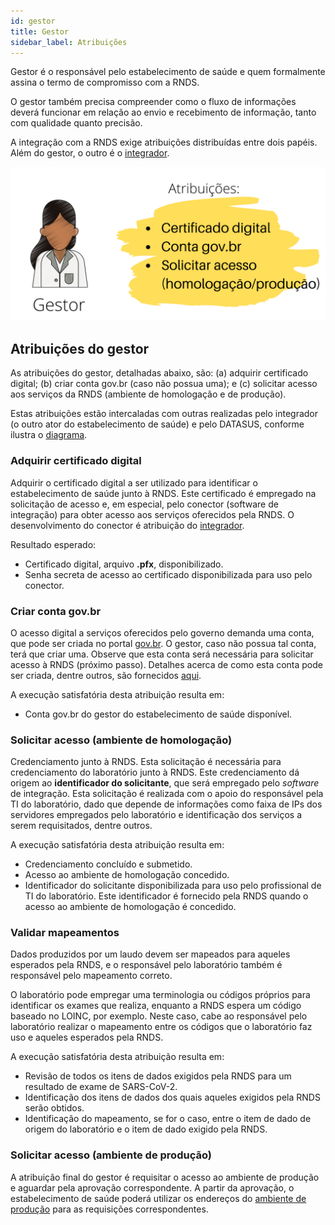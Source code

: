 ```yaml
---
id: gestor
title: Gestor
sidebar_label: Atribuições
---
```


Gestor é o responsável pelo estabelecimento de saúde e quem formalmente assina o termo de compromisso com a RNDS.

O gestor também precisa compreender como o fluxo de informações deverá funcionar em relação ao envio e recebimento de informação, tanto com qualidade quanto precisão.

A integração com a RNDS exige atribuições distribuídas entre dois
papéis. Além do gestor, o outro é o [integrador](../ti/ti).

![img](../../../static/img/gestor.png)

## Atribuições do gestor

As atribuições do gestor, detalhadas abaixo, são:
(a) adquirir certificado digital; (b) criar conta gov.br (caso não possua uma); e (c) solicitar acesso aos serviços da RNDS (ambiente de homologação e de produção).

Estas atribuições estão intercaladas com outras realizadas pelo integrador (o outro ator do estabelecimento de saúde) e pelo DATASUS, conforme ilustra o [diagrama](../../passo-a-passo#diagrama).

### Adquirir certificado digital

Adquirir o certificado digital a ser utilizado para identificar o estabelecimento de saúde junto à RNDS. Este certificado é empregado na solicitação de acesso e, em especial, pelo conector (software de integração) para obter acesso aos serviços oferecidos pela RNDS. O desenvolvimento do conector é atribuição do [integrador](../ti/ti).

Resultado esperado:

- Certificado digital, arquivo **.pfx**, disponibilizado.
- Senha secreta de acesso ao certificado disponibilizada para uso pelo conector.

### Criar conta gov.br

O acesso digital a serviços oferecidos pelo governo demanda uma conta,
que pode ser criada no portal [gov.br](https://acesso.gov.br). O gestor,
caso não possua tal conta, terá que criar uma. Observe que esta conta será
necessária para solicitar acesso à RNDS (próximo passo). Detalhes acerca de
como esta conta pode ser criada, dentre outros, são fornecidos
[aqui](./gov.br.md).

A execução satisfatória desta atribuição resulta em:

- Conta gov.br do gestor do estabelecimento de saúde disponível.

### Solicitar acesso (ambiente de homologação)

Credenciamento junto à RNDS. Esta solicitação é necessária para credenciamento do laboratório junto à RNDS. Este credenciamento dá origem
ao **identificador do solicitante**, que será empregado pelo _software_ de integração. Esta solicitação é realizada com o apoio do responsável pela TI do laboratório, dado que depende de informações como faixa de IPs dos
servidores empregados pelo laboratório e identificação dos serviços a serem requisitados, dentre outros.

A execução satisfatória desta atribuição resulta em:

- Credenciamento concluído e submetido.
- Acesso ao ambiente de homologação concedido.
- Identificador do solicitante disponibilizada para uso pelo profissional de TI do laboratório. Este identificador é fornecido pela RNDS quando o acesso ao ambiente de homologação é concedido.

### Validar mapeamentos

Dados produzidos por um laudo devem ser mapeados para aqueles esperados pela RNDS, e o responsável pelo laboratório também é responsável pelo mapeamento correto.

O laboratório pode empregar uma terminologia ou códigos próprios para identificar os exames que realiza, enquanto a RNDS espera um código baseado no LOINC, por exemplo. Neste caso, cabe ao responsável pelo laboratório realizar o mapeamento entre os códigos que o laboratório faz uso e aqueles esperados pela RNDS.

A execução satisfatória desta atribuição resulta em:

- Revisão de todos os itens de dados exigidos pela RNDS para um resultado de exame de SARS-CoV-2.
- Identificação dos itens de dados dos quais aqueles exigidos pela RNDS serão obtidos.
- Identificação do mapeamento, se for o caso, entre o item de dado de origem do laboratório e o item de dado exigido pela RNDS.

### Solicitar acesso (ambiente de produção)

A atribuição final do gestor é requisitar o acesso ao ambiente de
produção e aguardar pela aprovação correspondente. A partir da aprovação, o estabelecimento de saúde poderá utilizar os endereços do [ambiente de produção](../../rnds/ambientes) para as requisições correspondentes.
